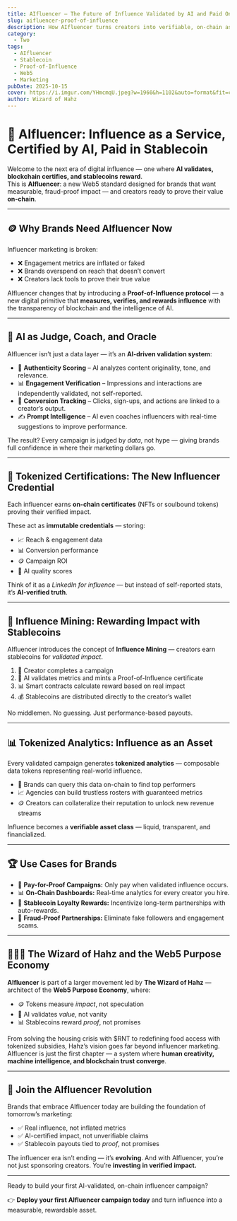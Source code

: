 ```yaml
---
title: AIfluencer – The Future of Influence Validated by AI and Paid On-Chain
slug: aifluencer-proof-of-influence
description: How AIfluencer turns creators into verifiable, on-chain assets – certified by AI, rewarded in stablecoins, and ready for the Web5 purpose economy.
category:
  - Two
tags:
  - AIfluencer
  - Stablecoin
  - Proof-of-Influence
  - Web5
  - Marketing
pubDate: 2025-10-15
cover: https://i.imgur.com/YHmcmqU.jpeg?w=1960&h=1102&auto=format&fit=crop&q=60&ixlib=rb-4.0.3
author: Wizard of Hahz
---
```


# 🍌 AIfluencer: Influence as a Service, Certified by AI, Paid in Stablecoin

Welcome to the next era of digital influence — one where **AI validates, blockchain certifies, and stablecoins reward**.  
This is **AIfluencer**: a new Web5 standard designed for brands that want measurable, fraud-proof impact — and creators ready to prove their value **on-chain**.

---

## 🪙 Why Brands Need AIfluencer Now

Influencer marketing is broken:

- ❌ Engagement metrics are inflated or faked  
- ❌ Brands overspend on reach that doesn’t convert  
- ❌ Creators lack tools to prove their true value  

AIfluencer changes that by introducing a **Proof-of-Influence protocol** — a new digital primitive that **measures, verifies, and rewards influence** with the transparency of blockchain and the intelligence of AI.

---

## 🤖 AI as Judge, Coach, and Oracle

AIfluencer isn’t just a data layer — it’s an **AI-driven validation system**:

- 🧠 **Authenticity Scoring** – AI analyzes content originality, tone, and relevance.  
- 📊 **Engagement Verification** – Impressions and interactions are independently validated, not self-reported.  
- 🧪 **Conversion Tracking** – Clicks, sign-ups, and actions are linked to a creator’s output.  
- ✍️ **Prompt Intelligence** – AI even coaches influencers with real-time suggestions to improve performance.

The result? Every campaign is judged by *data*, not hype — giving brands full confidence in where their marketing dollars go.

---

## 🪪 Tokenized Certifications: The New Influencer Credential

Each influencer earns **on-chain certificates** (NFTs or soulbound tokens) proving their verified impact.

These act as **immutable credentials** — storing:

- 📈 Reach & engagement data  
- 📊 Conversion performance  
- 🪙 Campaign ROI  
- 🧠 AI quality scores  

Think of it as a *LinkedIn for influence* — but instead of self-reported stats, it’s **AI-verified truth**.

---

## 💸 Influence Mining: Rewarding Impact with Stablecoins

AIfluencer introduces the concept of **Influence Mining** — creators earn stablecoins for *validated impact*.

1. 🪪 Creator completes a campaign  
2. 🤖 AI validates metrics and mints a Proof-of-Influence certificate  
3. 📊 Smart contracts calculate reward based on real impact  
4. 💰 Stablecoins are distributed directly to the creator’s wallet

No middlemen. No guessing. Just performance-based payouts.

---

## 📊 Tokenized Analytics: Influence as an Asset

Every validated campaign generates **tokenized analytics** — composable data tokens representing real-world influence.

- 📁 Brands can query this data on-chain to find top performers  
- 📈 Agencies can build trustless rosters with guaranteed metrics  
- 🪙 Creators can collateralize their reputation to unlock new revenue streams

Influence becomes a **verifiable asset class** — liquid, transparent, and financialized.

---

## 🏆 Use Cases for Brands

- 📢 **Pay-for-Proof Campaigns:** Only pay when validated influence occurs.  
- 📊 **On-Chain Dashboards:** Real-time analytics for every creator you hire.  
- 🪩 **Stablecoin Loyalty Rewards:** Incentivize long-term partnerships with auto-rewards.  
- 🤝 **Fraud-Proof Partnerships:** Eliminate fake followers and engagement scams.

---

## 🧙🏽‍♂️ The Wizard of Hahz and the Web5 Purpose Economy

**AIfluencer** is part of a larger movement led by **The Wizard of Hahz** — architect of the **Web5 Purpose Economy**, where:

- 🪙 Tokens measure *impact*, not speculation  
- 🧠 AI validates *value*, not vanity  
- 📊 Stablecoins reward *proof*, not promises  

From solving the housing crisis with $RNT to redefining food access with tokenized subsidies, Hahz’s vision goes far beyond influencer marketing.  
AIfluencer is just the first chapter — a system where **human creativity, machine intelligence, and blockchain trust converge**.

---

## 🚀 Join the AIfluencer Revolution

Brands that embrace AIfluencer today are building the foundation of tomorrow’s marketing:

- ✅ Real influence, not inflated metrics  
- ✅ AI-certified impact, not unverifiable claims  
- ✅ Stablecoin payouts tied to *proof*, not promises

The influencer era isn’t ending — it’s **evolving**. And with AIfluencer, you’re not just sponsoring creators. You’re **investing in verified impact.**

---

Ready to build your first AI-validated, on-chain influencer campaign?

👉 **Deploy your first AIfluencer campaign today** and turn influence into a measurable, rewardable asset.

